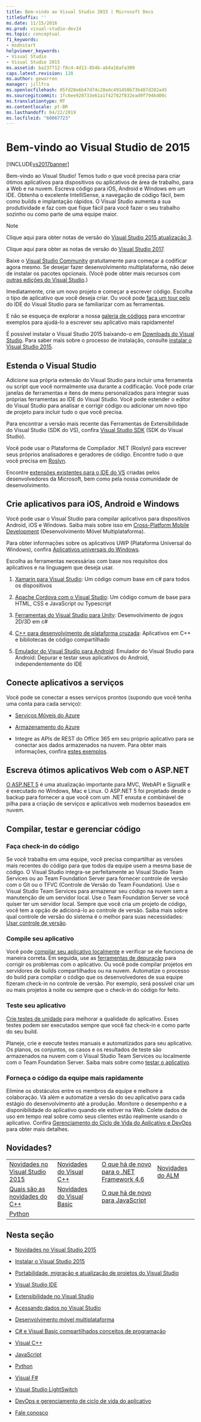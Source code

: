 ```yaml
---
title: Bem-vindo ao Visual Studio 2015 | Microsoft Docs
titleSuffix: ''
ms.date: 11/15/2016
ms.prod: visual-studio-dev14
ms.topic: conceptual
f1_keywords:
- msdnstart
helpviewer_keywords:
- Visual Studio
- Visual Studio 2015
ms.assetid: ba237712-f8c4-4d13-854b-ab4a16afa309
caps.latest.revision: 128
ms.author: gewarren
manager: jillfra
ms.openlocfilehash: 05fd28e6b47d74c28edc491458b73b487d282a45
ms.sourcegitcommit: 1fc6ee928733e61a1f42782f832ead9f7946d00c
ms.translationtype: MT
ms.contentlocale: pt-BR
ms.lasthandoff: 04/22/2019
ms.locfileid: "60067723"
---
```

# <a name="welcome-to-visual-studio-2015"></a>Bem-vindo ao Visual Studio de 2015
[!INCLUDE[vs2017banner](includes/vs2017banner.md)]

Bem-vindo ao Visual Studio! Temos tudo o que você precisa para criar ótimos aplicativos para dispositivos ou aplicativos de área de trabalho, para a Web e na nuvem. Escreva código para iOS, Android e Windows em um IDE. Obtenha o excelente IntelliSense, a navegação de código fácil, bem como builds e implantação rápidos. O Visual Studio aumenta a sua produtividade e faz com que fique fácil para você fazer o seu trabalho sozinho ou como parte de uma equipe maior.

> [!NOTE]
>  Clique aqui para obter notas de versão do [Visual Studio 2015 atualização 3](https://www.visualstudio.com/news/releasenotes/vs2015-update3-vs).
>
>  Clique aqui para obter as notas de versão do [Visual Studio 2017](https://www.visualstudio.com/news/releasenotes/vs2017-relnotes).

 Baixe o [Visual Studio Community](http://go.microsoft.com/fwlink/?LinkId=517106) gratuitamente para começar a codificar agora mesmo. Se desejar fazer desenvolvimento multiplataforma, não deixe de instalar os pacotes opcionais. (Você pode obter mais recursos com [outras edições do Visual Studio](http://www.visualstudio.com/products/compare-visual-studio-products-vs).)

 Imediatamente, crie um novo projeto e começar a escrever código. Escolha o tipo de aplicativo que você deseja criar. Ou você pode [faça um tour pelo](./ide/visual-studio-ide.md) do IDE do Visual Studio para se familiarizar com as ferramentas.

 E não se esqueça de explorar a nossa [galeria de códigos](https://code.msdn.microsoft.com/) para encontrar exemplos para ajudá-lo a escrever seu aplicativo mais rapidamente!

 É possível instalar o Visual Studio 2015 baixando-o em [Downloads do Visual Studio](http://www.visualstudio.com/downloads/download-visual-studio-vs.aspx). Para saber mais sobre o processo de instalação, consulte [instalar o Visual Studio 2015](./install/install-visual-studio-2015.md).

## <a name="extend-visual-studio"></a>Estenda o Visual Studio
 Adicione sua própria extensão do Visual Studio para incluir uma ferramenta ou script que você normalmente usa durante a codificação. Você pode criar janelas de ferramentas e itens de menu personalizados para integrar suas próprias ferramentas ao IDE do Visual Studio. Você pode estender o editor do Visual Studio para analisar e corrigir código ou adicionar um novo tipo de projeto para incluir tudo o que você precisa.

 Para encontrar a versão mais recente das Ferramentas de Extensibilidade do Visual Studio (SDK do VS), confira [Visual Studio SDK](./extensibility/visual-studio-sdk.md) (SDK do Visual Studio).

 Você pode usar o Plataforma de Compilador .NET (Roslyn) para escrever seus próprios analisadores e geradores de código. Encontre tudo o que você precisa em [Roslyn](https://github.com/dotnet/Roslyn).

 Encontre [extensões existentes para o IDE do VS](https://visualstudiogallery.msdn.microsoft.com/) criadas pelos desenvolvedores da Microsoft, bem como pela nossa comunidade de desenvolvimento.

## <a name="build-apps-for-android-ios-and-windows"></a>Crie aplicativos para iOS, Android e Windows
 Você pode usar o Visual Studio para compilar aplicativos para dispositivos Android, iOS e Windows. Saiba mais sobre isso em [Cross-Platform Mobile Development](./cross-platform/cross-platform-mobile-development-in-visual-studio.md) (Desenvolvimento Móvel Multiplataforma).

 Para obter informações sobre os aplicativos UWP (Plataforma Universal do Windows), confira [Aplicativos universais do Windows](https://dev.windows.com/windows-apps).

 Escolha as ferramentas necessárias com base nos requisitos dos aplicativos e na linguagem que deseja usar.

1. [Xamarin para Visual Studio](./cross-platform/build-apps-with-native-ui-using-xamarin-in-visual-studio.md): Um código comum base em c# para todos os dispositivos

2. [Apache Cordova com o Visual Studio](http://msdn.microsoft.com/library/db446f2c-6ba4-4c76-aac5-4c66f43b8c42): Um código comum de base para HTML, CSS e JavaScript ou Typescript

3. [Ferramentas do Visual Studio para Unity](./cross-platform/visual-studio-tools-for-unity.md): Desenvolvimento de jogos 2D/3D em c#

4. [C++ para desenvolvimento de plataforma cruzada](./cross-platform/visual-cpp-for-cross-platform-mobile-development.md): Aplicativos em C++ e bibliotecas de código compartilhado

5. [Emulador do Visual Studio para Android](./cross-platform/visual-studio-emulator-for-android.md): Emulador do Visual Studio para Android: Depurar e testar seus aplicativos do Android, independentemente do IDE

## <a name="connect-your-apps-to-services"></a>Conecte aplicativos a serviços
 Você pode se conectar a esses serviços prontos (supondo que você tenha uma conta para cada serviço):

- [Serviços Móveis do Azure](http://azure.microsoft.com/documentation/services/mobile-services/)

- [Armazenamento do Azure](http://azure.microsoft.com/documentation/services/storage/)

- Integre as APIs de REST do Office 365 em seu próprio aplicativo para se conectar aos dados armazenados na nuvem. Para obter mais informações, confira [estes exemplos](https://github.com/OfficeDev/?utf8=%E2%9C%93&query=o365).

## <a name="write-great-web-apps-with-aspnet"></a>Escreva ótimos aplicativos Web com o ASP.NET
 [O ASP.NET 5](http://www.asp.net/vnext/overview/aspnet-vnext/aspnet-5-overview) é uma atualização importante para MVC, WebAPI e SignalR e é executado no Windows, Mac e Linux.  O ASP.NET 5 foi projetado desde o backup para fornecer a que você com um .NET enxuta e combinável de pilha para a criação de serviços e aplicativos web modernos baseados em nuvem.

## <a name="build-test-and-manage-your-code"></a>Compilar, testar e gerenciar código

### <a name="check-in-your-code"></a>Faça check-in do código
 Se você trabalha em uma equipe, você precisa compartilhar as versões mais recentes do código para que todos da equipe usem a mesma base de código. O Visual Studio integra-se perfeitamente ao Visual Studio Team Services ou ao Team Foundation Server para fornecer controle de versão com o Git ou o TFVC (Controle de Versão do Team Foundation). Use o Visual Studio Team Services para armazenar seu código na nuvem sem a manutenção de um servidor local. Use o Team Foundation Server se você quiser ter um servidor local. Sempre que você cria um projeto de código, você tem a opção de adicioná-lo ao controle de versão. Saiba mais sobre qual controle de versão do sistema é o melhor para suas necessidades: [Usar controle de versão](http://msdn.microsoft.com/library/33267cee-fe5f-4aa3-b2cd-6d22ceace314).

### <a name="build-your-app"></a>Compile seu aplicativo
 Você pode [compilar seu aplicativo localmente](./ide/compiling-and-building-in-visual-studio.md) e verificar se ele funciona de maneira correta. Em seguida, use as [ferramentas de depuração](./debugger/debugging-in-visual-studio.md) para corrigir os problemas com o aplicativo. Ou você pode compilar projetos em servidores de builds compartilhados ou na nuvem. Automatize o processo do build para compilar o código que os desenvolvedores de sua equipe fizeram check-in no controle de versão. Por exemplo, será possível criar um ou mais projetos à noite ou sempre que o check-in do código for feito.

### <a name="test-your-app"></a>Teste seu aplicativo
 [Crie testes de unidade](./test/unit-test-your-code.md) para melhorar a qualidade do aplicativo. Esses testes podem ser executados sempre que você faz check-in e como parte do seu build.

 Planeje, crie e execute testes manuais e automatizados para seu aplicativo. Os planos, os conjuntos, os casos e os resultados de teste são armazenados na nuvem com o Visual Studio Team Services ou localmente com o Team Foundation Server. Saiba mais sobre como [testar o aplicativo](http://msdn.microsoft.com/library/73baa961-c21f-43fe-bb92-3f59ae9b5945).

### <a name="deliver-your-teams-code-faster"></a>Forneça o código da equipe mais rapidamente
 Elimine os obstáculos entre os membros da equipe e melhore a colaboração. Vá além e automatize a versão do seu aplicativo para cada estágio do desenvolvimento até a produção. Monitore o desempenho e a disponibilidade do aplicativo quando ele estiver na Web. Colete dados de uso em tempo real sobre como seus clientes estão realmente usando o aplicativo. Confira [Gerenciamento do Ciclo de Vida do Aplicativo e DevOps](http://msdn.microsoft.com/library/74a1f71d-7f23-4c71-8fd7-89ede614fab6) para obter mais detalhes.

## <a name="whats-new"></a>Novidades?

|||||
|-|-|-|-|
|[Novidades no Visual Studio 2015](./what-s-new-in-visual-studio-2015.md)|[Novidades do Visual C++](http://msdn.microsoft.com/library/9f18dc26-27fa-4603-a639-b573f07a117b)|[O que há de novo para o .NET Framework 4.6](http://msdn.microsoft.com/library/1d971dd7-10fc-4692-8dac-30ca308fc0fa)|[Novidades do ALM](http://msdn.microsoft.com/54b98a53-6083-4303-869a-8063d8fae938)|
|[Quais são as novidades do C++](http://msdn.microsoft.com/library/1cc09fad-85a2-43c2-b022-bb99f5fe0ad7)|[Novidades do Visual Basic](http://msdn.microsoft.com/library/d7e97396-7f42-4873-a81c-4ebcc4b6ca02)|[O que há de novo para JavaScript](javascript/javascript-in-visual-studio.md#whats-new-in-javascript)||
|[Python](./python/getting-started-with-python.md)||||

## <a name="in-this-section"></a>Nesta seção

- [Novidades no Visual Studio 2015](./what-s-new-in-visual-studio-2015.md)

- [Instalar o Visual Studio 2015](./install/install-visual-studio-2015.md)

- [Portabilidade, migração e atualização de projetos do Visual Studio](./porting/porting-migrating-and-upgrading-visual-studio-projects.md)

- [Visual Studio IDE](./ide/visual-studio-ide.md)

- [Extensibilidade no Visual Studio](./extensibility/extensibility-in-visual-studio.md)

- [Acessando dados no Visual Studio](./data-tools/accessing-data-in-visual-studio.md)

- [Desenvolvimento móvel multiplataforma](./cross-platform/cross-platform-mobile-development-in-visual-studio.md)

- [C# e Visual Basic compartilhados conceitos de programação](http://msdn.microsoft.com/library/fa9bf5e6-07c8-4b5b-b1ae-8a22816a63c6)

- [Visual C++](http://msdn.microsoft.com/library/e8dcc44c-a3e2-4ffe-887c-fd15b18dc458)

- [JavaScript](./javascript/javascript-in-visual-studio.md)

- [Python](./python/getting-started-with-python.md)

- [Visual F#](http://msdn.microsoft.com/library/66f52f8a-a034-4c32-bb83-fa5b030faa4d)

- [Visual Studio LightSwitch](http://msdn.microsoft.com/library/2021a2cf-f684-493f-8d1b-4cdf39bc6eb3)

- [DevOps e gerenciamento de ciclo de vida do aplicativo](http://msdn.microsoft.com/library/74a1f71d-7f23-4c71-8fd7-89ede614fab6)

- [Fale conosco](./ide/talk-to-us.md)
